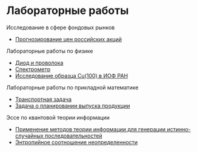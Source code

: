 # Лабораторные работы 
Исследование в сфере фондовых рынков 

 - <a href=https://github.com/Kirill-Shokhin/Laboratory-work/blob/main/Прогнозирование%20цен%20российских%20акций.ipynb>Прогнозирование цен российских акций</a>

Лабораторные работы по физике
 - <a href=https://github.com/Kirill-Shokhin/Laboratory-work/blob/main/Диод%2BПроволока.ipynb>Диод и проволока</a>
 - <a href=https://github.com/Kirill-Shokhin/Laboratory-work/blob/main/Спектрометр.ipynb>Спектрометр</a>
 - <a href=https://github.com/Kirill-Shokhin/Laboratory-work/blob/main/Отчет%20по%20исследованию%20образца.pdf>Исследование образца Cu(100) в ИОФ РАН</a>

 Лабораторные работы по прикладной математике
 
 - <a href=https://github.com/Kirill-Shokhin/Laboratory-work/blob/main/Транспортная%20задача.ipynb>Транспортная задача</a>
 - <a href=https://github.com/Kirill-Shokhin/Laboratory-work/blob/main/Задача%20о%20планировании%20выпуска%20продукции.ipynb>Задача о планировании выпуска продукции</a>

Эссе по квантовой теории информации

 - <a href=https://github.com/Kirill-Shokhin/Laboratory-work/blob/main/Применение%20методов%20теории%20информации%20для%20генерации%20случайных%20последовательностей.pdf>Применение методов теории информации для генерации истинно-случайных последовательностей</a>
 - <a href=https://github.com/Kirill-Shokhin/Laboratory-work/blob/main/Энтропийное%20соотношение%20неопределенности.pdfb>Энтропийное соотношение неопределенности</a>
